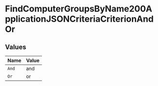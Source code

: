 # FindComputerGroupsByName200ApplicationJSONCriteriaCriterionAndOr


## Values

| Name  | Value |
| ----- | ----- |
| `And` | and   |
| `Or`  | or    |